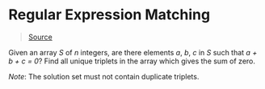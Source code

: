 # Regular Expression Matching

> [Source](https://leetcode.com/problems/3sum/description/)

Given an array _S_ of _n_ integers, are there elements _a_, _b_, _c_ in _S_ such that _a + b + c = 0_? Find all unique triplets in the array which gives the sum of zero.

*Note*: The solution set must not contain duplicate triplets.